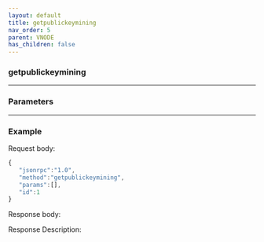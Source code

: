 ```yaml
---
layout: default
title: getpublickeymining
nav_order: 5
parent: VNODE
has_children: false
---
```


### getpublickeymining
---
### Parameters
---
### Example
Request body:
```javascript
{
   "jsonrpc":"1.0",
   "method":"getpublickeymining",
   "params":[],
   "id":1
}
```
Response body:

Response Description:
